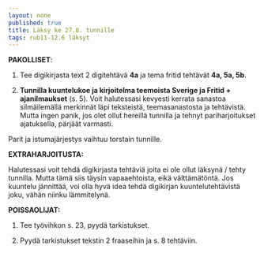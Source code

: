```yaml
---
layout: none
published: true
title: Läksy ke 27.8. tunnille
tags: rub11-12.6 läksyt
---
```

**PAKOLLISET**:

1. Tee digikirjasta text 2 digitehtävä **4a** ja tema fritid tehtävät **4a, 5a, 5b**.

2. **Tunnilla kuuntelukoe ja kirjoitelma teemoista Sverige ja Fritid + ajanilmaukset** (s. 5). Voit halutessasi kevyesti kerrata sanastoa silmäilemällä merkinnät läpi teksteistä, teemasanastosta ja tehtävistä. Mutta ingen panik, jos olet ollut hereillä tunnilla ja tehnyt pariharjoitukset ajatuksella, pärjäät varmasti.

Parit ja istumajärjestys vaihtuu torstain tunnille.

**EXTRAHARJOITUSTA:**

Halutessasi voit tehdä digikirjasta tehtäviä joita ei ole ollut läksynä / tehty tunnilla. Mutta tämä siis täysin vapaaehtoista, eikä välttämätöntä. Jos kuuntelu jännittää, voi olla hyvä idea tehdä digikirjan kuuntelutehtävistä joku, vähän niinku lämmitelynä.

**POISSAOLIJAT:**

1. Tee työvihkon s. 23, pyydä tarkistukset.

2. Pyydä tarkistukset tekstin 2 fraaseihin ja s. 8 tehtäviin.

